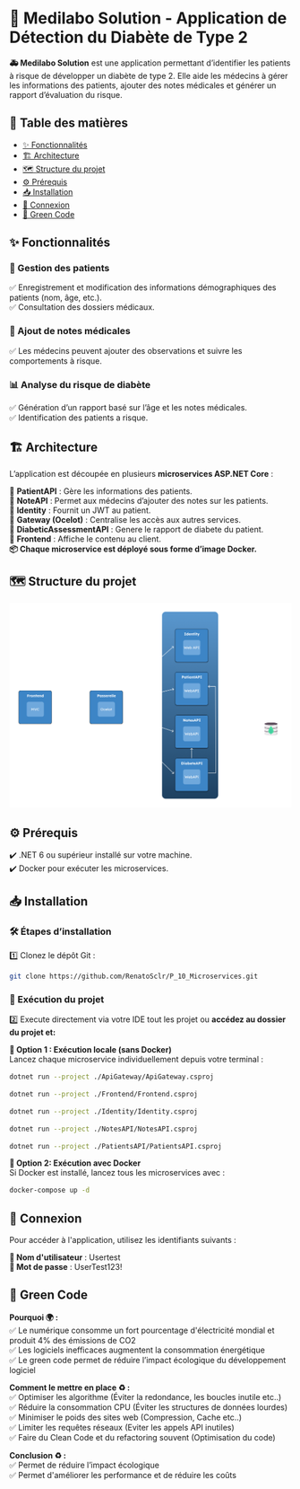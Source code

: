 # 🎯 Medilabo Solution - Application de Détection du Diabète de Type 2
**🚑 Medilabo Solution** est une application permettant d’identifier les patients à risque de développer un diabète de type 2. Elle aide les médecins à gérer les informations des patients, ajouter des notes médicales et générer un rapport d’évaluation du risque.

## **📖 Table des matières**
- [✨ Fonctionnalités](#fonctionnalités)
- [🏗️ Architecture](#architecture)
- [🗺️ Structure du projet](#structure)
- [⚙️ Prérequis](#prérequis)
- [📥 Installation](#installation)
- [🔐 Connexion](#connexion)
- [🌿 Green Code](#greencode)    
  
## **✨ Fonctionnalités**

### **🏥 Gestion des patients**
✅ Enregistrement et modification des informations démographiques des patients (nom, âge, etc.).  
✅ Consultation des dossiers médicaux.

### **📝 Ajout de notes médicales**
✅ Les médecins peuvent ajouter des observations et suivre les comportements à risque.

### **📊 Analyse du risque de diabète**
✅ Génération d’un rapport basé sur l’âge et les notes médicales.  
✅ Identification des patients a risque.
  
## **🏗️ Architecture**
L’application est découpée en plusieurs **microservices ASP.NET Core** :

🔹 **PatientAPI** : Gère les informations des patients.  
🔹 **NoteAPI** : Permet aux médecins d’ajouter des notes sur les patients.  
🔹 **Identity** : Fournit un JWT au patient.  
🔹 **Gateway (Ocelot)** : Centralise les accès aux autres services.  
🔹 **DiabeticAssessmentAPI** : Genere le rapport de diabete du patient.  
🔹 **Frontend** : Affiche le contenu au client.  
**📦 Chaque microservice est déployé sous forme d’image Docker.**

## **🗺️ Structure du projet**

![Structure du projet](assets/structure_projet.png)

## **⚙️ Prérequis**
✔️ .NET 6 ou supérieur installé sur votre machine.  
✔️ Docker pour exécuter les microservices.

## **📥 Installation**
### **🛠️ Étapes d’installation**  
1️⃣ Clonez le dépôt Git :

```bash
git clone https://github.com/RenatoSclr/P_10_Microservices.git
```
### 🚀 Exécution du projet  
2️⃣ Execute directement via votre IDE tout les projet ou **accédez au dossier du projet et:**  

**🔹 Option 1 : Exécution locale (sans Docker)**  
Lancez chaque microservice individuellement depuis votre terminal :
```bash
dotnet run --project ./ApiGateway/ApiGateway.csproj 
```
```bash
dotnet run --project ./Frontend/Frontend.csproj
```
```bash
dotnet run --project ./Identity/Identity.csproj
```
```bash
dotnet run --project ./NotesAPI/NotesAPI.csproj
```
```bash
dotnet run --project ./PatientsAPI/PatientsAPI.csproj
```
**🔹 Option 2: Exécution avec Docker**  
Si Docker est installé, lancez tous les microservices avec :
```bash
docker-compose up -d
```
## **🔐 Connexion**
Pour accéder à l'application, utilisez les identifiants suivants :  

**👤 Nom d'utilisateur** : Usertest  
**🔑 Mot de passe** : UserTest123!
## **🌿 Green Code**
**Pourquoi 🌍 :**  
✅ Le numérique consomme un fort pourcentage d'électricité mondial et produit 4% des émissions de CO2  
✅ Les logiciels inefficaces augmentent la consommation énergétique   
✅ Le green code permet de réduire l’impact écologique du développement logiciel 

**Comment le mettre en place ♻️ :**  
✅ Optimiser les algorithme (Éviter la redondance, les boucles inutile etc..)  
✅ Réduire la consommation CPU (Éviter les structures de données lourdes)  
✅ Minimiser le poids des sites web (Compression, Cache etc..)  
✅ Limiter les requêtes réseaux (Eviter les appels API inutiles)  
✅ Faire du Clean Code et du refactoring souvent (Optimisation du code)  

**Conclusion ♻️ :**  
✅ Permet de réduire l’impact écologique   
✅ Permet d'améliorer les performance et de réduire les coûts
